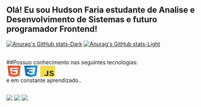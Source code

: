 ## Olá! Eu sou Hudson Faria estudante de Analise e Desenvolvimento de Sistemas e futuro programador Frontend!

[![Anurag's GitHub stats-Dark](https://github-readme-stats.vercel.app/api?username=hudsnf&show_icons=true&theme=tokyonight#gh-dark-mode-only)](https://github.com/anuraghazra/github-readme-stats#gh-dark-mode-only)
[![Anurag's GitHub stats-Light](https://github-readme-stats.vercel.app/api?username=hudsnf&show_icons=true&theme=swift#gh-light-mode-only)](https://github.com/anuraghazra/github-readme-stats#gh-light-mode-only)

<div style="display: inline_block"><br>  
 ##Possuo conhecimento nas seguintes tecnologias:<br>
  <img align="center" alt="HTML" height="30" width="40" src="https://raw.githubusercontent.com/devicons/devicon/master/icons/html5/html5-original.svg">
  <img align="center" alt="CSS" height="30" width="40" src="https://raw.githubusercontent.com/devicons/devicon/master/icons/css3/css3-original.svg">
  <img align="center" alt="JavaScript" height="30" width="40" src="https://raw.githubusercontent.com/devicons/devicon/master/icons/javascript/javascript-original.svg">
  <br> 
  e em constante aprendizado..
</div>


##

<div> 
  <a href="https://instagram.com/hudsnf" target="_blank"><img src="https://img.shields.io/badge/-Instagram-%23E4405F?style=for-the-badge&logo=instagram&logoColor=white" target="_blank"></a>
  <a href = "mailto:hudsonfariadev@gmail.com"><img src="https://img.shields.io/badge/-Gmail-%23333?style=for-the-badge&logo=gmail&logoColor=white" target="_blank"></a>
  <a href="https://www.linkedin.com/in/hudsonsanto/" target="_blank"><img src="https://img.shields.io/badge/-LinkedIn-%230077B5?style=for-the-badge&logo=linkedin&logoColor=white" target="_blank"></a> 
  
</div>
